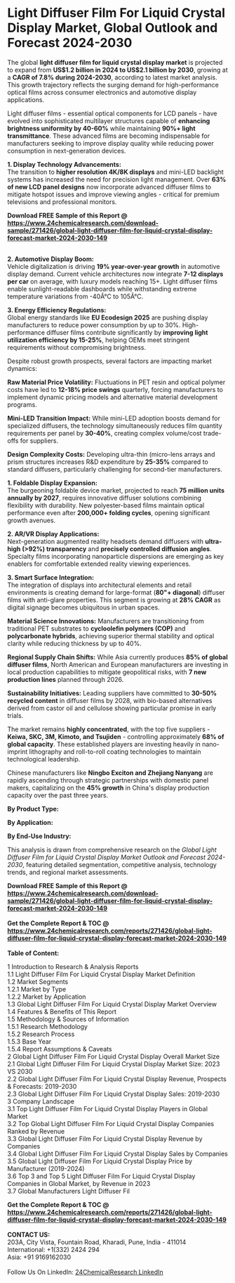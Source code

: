 <h1>Light Diffuser Film For Liquid Crystal Display Market, Global Outlook and Forecast 2024-2030</h1><p>The global <strong>light diffuser film for liquid crystal display market</strong> is projected to expand from <strong>US$1.2 billion in 2024 to US$2.1 billion by 2030</strong>, growing at a <strong>CAGR of 7.8% during 2024-2030</strong>, according to latest market analysis. This growth trajectory reflects the surging demand for high-performance optical films across consumer electronics and automotive display applications.</p><p>Light diffuser films - essential optical components for LCD panels - have evolved into sophisticated multilayer structures capable of <strong>enhancing brightness uniformity by 40-60%</strong> while maintaining <strong>90%+ light transmittance</strong>. These advanced films are becoming indispensable for manufacturers seeking to improve display quality while reducing power consumption in next-generation devices.</p><p><strong>1. Display Technology Advancements:</strong><br>
The transition to <strong>higher resolution 4K/8K displays</strong> and mini-LED backlight systems has increased the need for precision light management. Over <strong>63% of new LCD panel designs</strong> now incorporate advanced diffuser films to mitigate hotspot issues and improve viewing angles - critical for premium televisions and professional monitors.</p><div><b>Download FREE Sample of this Report @ 
            <a href="https://www.24chemicalresearch.com/download-sample/271426/global-light-diffuser-film-for-liquid-crystal-display-forecast-market-2024-2030-149">
            https://www.24chemicalresearch.com/download-sample/271426/global-light-diffuser-film-for-liquid-crystal-display-forecast-market-2024-2030-149</a></b></div><br><p><strong>2. Automotive Display Boom:</strong><br>
Vehicle digitalization is driving <strong>19% year-over-year growth</strong> in automotive display demand. Current vehicle architectures now integrate <strong>7-12 displays per car</strong> on average, with luxury models reaching 15+. Light diffuser films enable sunlight-readable dashboards while withstanding extreme temperature variations from -40Â°C to 105Â°C.</p><p><strong>3. Energy Efficiency Regulations:</strong><br>
Global energy standards like <strong>EU Ecodesign 2025</strong> are pushing display manufacturers to reduce power consumption by up to 30%. High-performance diffuser films contribute significantly by <strong>improving light utilization efficiency by 15-25%</strong>, helping OEMs meet stringent requirements without compromising brightness.</p><p>Despite robust growth prospects, several factors are impacting market dynamics:</p><p><strong>Raw Material Price Volatility:</strong> Fluctuations in PET resin and optical polymer costs have led to <strong>12-18% price swings</strong> quarterly, forcing manufacturers to implement dynamic pricing models and alternative material development programs.</p><p><strong>Mini-LED Transition Impact:</strong> While mini-LED adoption boosts demand for specialized diffusers, the technology simultaneously reduces film quantity requirements per panel by <strong>30-40%</strong>, creating complex volume/cost trade-offs for suppliers.</p><p><strong>Design Complexity Costs:</strong> Developing ultra-thin (micro-lens arrays and prism structures increases R&amp;D expenditure by <strong>25-35%</strong> compared to standard diffusers, particularly challenging for second-tier manufacturers.</p><p><strong>1. Foldable Display Expansion:</strong><br>
The burgeoning foldable device market, projected to reach <strong>75 million units annually by 2027</strong>, requires innovative diffuser solutions combining flexibility with durability. New polyester-based films maintain optical performance even after <strong>200,000+ folding cycles</strong>, opening significant growth avenues.</p><p><strong>2. AR/VR Display Applications:</strong><br>
Next-generation augmented reality headsets demand diffusers with <strong>ultra-high (&gt;92%) transparency</strong> and <strong>precisely controlled diffusion angles</strong>. Specialty films incorporating nanoparticle dispersions are emerging as key enablers for comfortable extended reality viewing experiences.</p><p><strong>3. Smart Surface Integration:</strong><br>
The integration of displays into architectural elements and retail environments is creating demand for large-format (<strong>80"+ diagonal</strong>) diffuser films with anti-glare properties. This segment is growing at <strong>28% CAGR</strong> as digital signage becomes ubiquitous in urban spaces.</p><p><strong>Material Science Innovations:</strong> Manufacturers are transitioning from traditional PET substrates to <strong>cycloolefin polymers (COP)</strong> and <strong>polycarbonate hybrids</strong>, achieving superior thermal stability and optical clarity while reducing thickness by up to 40%.</p><p><strong>Regional Supply Chain Shifts:</strong> While Asia currently produces <strong>85% of global diffuser films</strong>, North American and European manufacturers are investing in local production capabilities to mitigate geopolitical risks, with <strong>7 new production lines</strong> planned through 2026.</p><p><strong>Sustainability Initiatives:</strong> Leading suppliers have committed to <strong>30-50% recycled content</strong> in diffuser films by 2028, with bio-based alternatives derived from castor oil and cellulose showing particular promise in early trials.</p><p>The market remains <strong>highly concentrated</strong>, with the top five suppliers - <strong>Keiwa, SKC, 3M, Kimoto, and Tsujiden</strong> - controlling approximately <strong>68% of global capacity</strong>. These established players are investing heavily in nano-imprint lithography and roll-to-roll coating technologies to maintain technological leadership.</p><p>Chinese manufacturers like <strong>Ningbo Exciton and Zhejiang Nanyang</strong> are rapidly ascending through strategic partnerships with domestic panel makers, capitalizing on the <strong>45% growth</strong> in China's display production capacity over the past three years.</p><p><strong>By Product Type:</strong></p><p><strong>By Application:</strong></p><p><strong>By End-Use Industry:</strong></p><p>This analysis is drawn from comprehensive research on the <em>Global Light Diffuser Film for Liquid Crystal Display Market Outlook and Forecast 2024-2030</em>, featuring detailed segmentation, competitive analysis, technology trends, and regional market assessments.</p><div><b>Download FREE Sample of this Report @ 
            <a href="https://www.24chemicalresearch.com/download-sample/271426/global-light-diffuser-film-for-liquid-crystal-display-forecast-market-2024-2030-149">
            https://www.24chemicalresearch.com/download-sample/271426/global-light-diffuser-film-for-liquid-crystal-display-forecast-market-2024-2030-149</a></b></div><br><div><b>Get the Complete Report & TOC @ 
            <a href="https://www.24chemicalresearch.com/reports/271426/global-light-diffuser-film-for-liquid-crystal-display-forecast-market-2024-2030-149">
            https://www.24chemicalresearch.com/reports/271426/global-light-diffuser-film-for-liquid-crystal-display-forecast-market-2024-2030-149</a></b></div><br>
            <b>Table of Content:</b><p>1 Introduction to Research & Analysis Reports<br />
    1.1 Light Diffuser Film For Liquid Crystal Display Market Definition<br />
    1.2 Market Segments<br />
        1.2.1 Market by Type<br />
        1.2.2 Market by Application<br />
    1.3 Global Light Diffuser Film For Liquid Crystal Display Market Overview<br />
    1.4 Features & Benefits of This Report<br />
    1.5 Methodology & Sources of Information<br />
        1.5.1 Research Methodology<br />
        1.5.2 Research Process<br />
        1.5.3 Base Year<br />
        1.5.4 Report Assumptions & Caveats<br />
2 Global Light Diffuser Film For Liquid Crystal Display Overall Market Size<br />
    2.1 Global Light Diffuser Film For Liquid Crystal Display Market Size: 2023 VS 2030<br />
    2.2 Global Light Diffuser Film For Liquid Crystal Display Revenue, Prospects & Forecasts: 2019-2030<br />
    2.3 Global Light Diffuser Film For Liquid Crystal Display Sales: 2019-2030<br />
3 Company Landscape<br />
    3.1 Top Light Diffuser Film For Liquid Crystal Display Players in Global Market<br />
    3.2 Top Global Light Diffuser Film For Liquid Crystal Display Companies Ranked by Revenue<br />
    3.3 Global Light Diffuser Film For Liquid Crystal Display Revenue by Companies<br />
    3.4 Global Light Diffuser Film For Liquid Crystal Display Sales by Companies<br />
    3.5 Global Light Diffuser Film For Liquid Crystal Display Price by Manufacturer (2019-2024)<br />
    3.6 Top 3 and Top 5 Light Diffuser Film For Liquid Crystal Display Companies in Global Market, by Revenue in 2023<br />
    3.7 Global Manufacturers Light Diffuser Fil</p><div><b>Get the Complete Report & TOC @ 
            <a href="https://www.24chemicalresearch.com/reports/271426/global-light-diffuser-film-for-liquid-crystal-display-forecast-market-2024-2030-149">
            https://www.24chemicalresearch.com/reports/271426/global-light-diffuser-film-for-liquid-crystal-display-forecast-market-2024-2030-149</a></b></div><br><b>CONTACT US:</b><br>
            203A, City Vista, Fountain Road, Kharadi, Pune, India - 411014<br>
            International: +1(332) 2424 294<br>
            Asia: +91 9169162030 <br><br>
            Follow Us On LinkedIn: <a href="https://www.linkedin.com/company/24chemicalresearch/">24ChemicalResearch LinkedIn</a>
